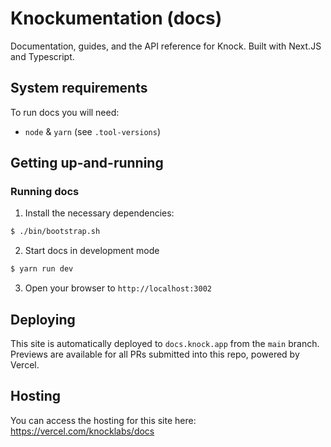 # Knockumentation (docs)

Documentation, guides, and the API reference for Knock. Built with Next.JS and Typescript.

## System requirements

To run docs you will need:

- `node` & `yarn` (see `.tool-versions`)

## Getting up-and-running

### Running docs

1. Install the necessary dependencies:

```bash
$ ./bin/bootstrap.sh
```

2. Start docs in development mode

```bash
$ yarn run dev
```

3. Open your browser to `http://localhost:3002`

## Deploying

This site is automatically deployed to `docs.knock.app` from the `main` branch. Previews are available
for all PRs submitted into this repo, powered by Vercel.

## Hosting

You can access the hosting for this site here: https://vercel.com/knocklabs/docs
